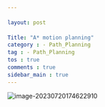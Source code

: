 ```yaml
---

layout: post

Title: "A* motion planning" 
category : - Path_Planning
tag : - Path_Planning
tos : true
comments : true
sidebar_main : true
---
```


![image-20230720174622910](\_posts\images\2023-07-20-AStar\image-20230720174622910.png)
